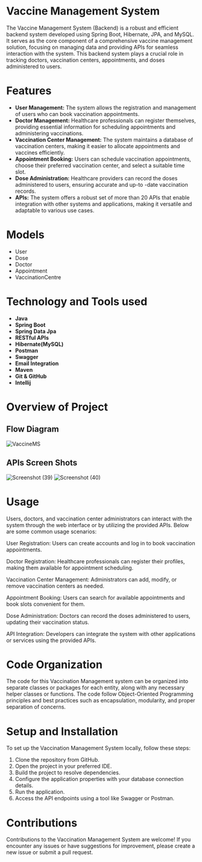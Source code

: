  # Vaccine Management System
The Vaccine Management System (Backend) is a robust and efficient backend system developed using Spring Boot, Hibernate, JPA, and MySQL. It serves as the core component of a comprehensive vaccine management solution, focusing on managing data and providing APIs for seamless interaction with the system. This backend system plays a crucial role in tracking doctors, vaccination centers, appointments, and doses administered to users.

# Features 
+  **User Management:** The system allows the registration and management of users who can book vaccination 
appointments.
+  **Doctor Management:** Healthcare professionals can register themselves, providing essential information for scheduling 
appointments and administering vaccinations.
+  **Vaccination Center Management:** The system maintains a database of vaccination centers, making it easier to allocate 
appointments and vaccines efficiently.
+  **Appointment Booking:** Users can schedule vaccination appointments, choose their preferred vaccination center, and 
select a suitable time slot.
+  **Dose Administration:** Healthcare providers can record the doses administered to users, ensuring accurate and up-to
-date vaccination records.
+  **APIs:** The system offers a robust set of more than 20 APIs that enable integration with other systems and applications,
making it versatile and adaptable to various use cases.

# Models
- User  
- Dose  
- Doctor  
- Appointment  
- VaccinationCentre

# Technology and Tools used
+ **Java**
+ **Spring Boot**
+ **Spring Data Jpa**
+ **RESTful APIs**
+ **Hibernate(MySQL)**
+ **Postman**
+ **Swagger**
+ **Email Integration**
+ **Maven**
+ **Git & GitHub**
+ **Intellij**
  
# Overview of Project
## Flow Diagram
![VaccineMS](https://github.com/im-arbazalam/VaccineManagementSystem/assets/114339920/a5192219-3bd4-402c-afe5-c4b34bfe420d)

## APIs Screen Shots
![Screenshot (39)](https://github.com/im-arbazalam/VaccineManagementSystem/assets/114339920/4820dc56-6150-4608-b4f9-c1063e45ae3e)
![Screenshot (40)](https://github.com/im-arbazalam/VaccineManagementSystem/assets/114339920/b79c6241-7568-4278-b6d7-58957e421c97)



# Usage
Users, doctors, and vaccination center administrators can interact with the system through the web interface or by
utilizing the provided APIs. Below are some common usage scenarios:

User Registration: Users can create accounts and log in to book vaccination appointments.

Doctor Registration: Healthcare professionals can register their profiles, making them available for appointment
scheduling.

Vaccination Center Management: Administrators can add, modify, or remove vaccination centers as needed.

Appointment Booking: Users can search for available appointments and book slots convenient for them.

Dose Administration: Doctors can record the doses administered to users, updating their vaccination status.

API Integration: Developers can integrate the system with other applications or services using the provided APIs.

# Code Organization
The code for this Vaccination Management system can be organized into separate classes or packages for each entity,
along with any necessary helper classes or functions. The code follow Object-Oriented Programming principles and 
best practices such as encapsulation, modularity, and proper separation of concerns.

# Setup and Installation
To set up the Vaccination Management System locally, follow these steps:

1.  Clone the repository from GitHub.
1.  Open the project in your preferred IDE.
1.  Build the project to resolve dependencies.
1.  Configure the application properties with your database connection details.
1.  Run the application.
1.  Access the API endpoints using a tool like Swagger or Postman.

 # Contributions
 Contributions to the Vaccination Management System are welcome! If you encounter any issues or have suggestions
 for improvement, please create a new issue or submit a pull request.
